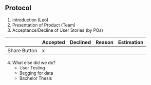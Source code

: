 ## Protocol

1. Introduction (Leo)
2. Presentation of Product (Team)
3. Acceptance/Decline of User Stories (by POs)

|                  | Accepted | Declined | Reason | Estimation
|------------------|----------|----------|--------|------------
| Share Button |    x     |         |        |        |

 
4. What else did we do?
    - User Testing
    - Begging for data
    - Bachelor Thesis


